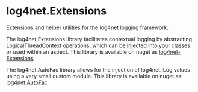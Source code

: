 # log4net.Extensions
Extensions and helper utilities for the log4net logging framework.

The log4net.Extensions library facilitates contextual logging by abstracting LogicalThreadContext operations, which can be injected into your classes or used within an aspect.
This library is available on nuget as [log4net-Extensions](https://www.nuget.org/packages/log4net-Extensions)

The log4net.AutoFac library allows for the injection of log4net.ILog values using a very small custom module.
This library is available on nuget as [log4net.AutoFac](https://www.nuget.org/packages/log4net.AutoFac)